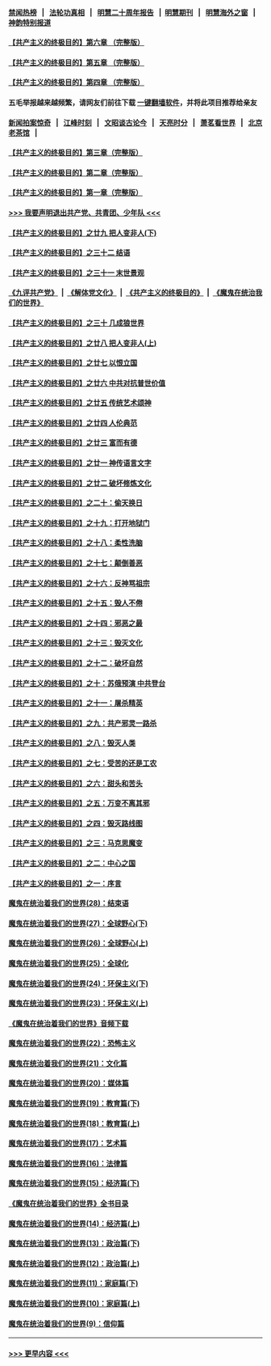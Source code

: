 #### [禁闻热榜](热点新闻.md?=0)  &nbsp;&nbsp;|&nbsp;&nbsp; [法轮功真相](https://github.com/gfw-breaker/truth/blob/master/README.md?=0) &nbsp;&nbsp;|&nbsp;&nbsp; [明慧二十周年报告](https://github.com/gfw-breaker/mh-reports/blob/master/README.md?=0) &nbsp;&nbsp;|&nbsp;&nbsp;[明慧期刊](https://github.com/gfw-breaker/mh-qikan) &nbsp;&nbsp;|&nbsp;&nbsp; [明慧海外之窗](https://github.com/gfw-breaker/mh-news/blob/master/README.md?=0) &nbsp;&nbsp;|&nbsp;&nbsp; [神韵特别报道](https://github.com/gfw-breaker/mh-news/blob/master/shenyun.md?=0)
#### [【共产主义的终极目的】第六章 （完整版）](../pages/nsc422/n11428913.md?t=02281402) 
#### [【共产主义的终极目的】第五章 （完整版）](../pages/nsc422/n11428912.md?t=02281402) 
#### [【共产主义的终极目的】第四章 （完整版）](../pages/nsc422/n11428907.md?t=02281402) 
#### 五毛举报越来越频繁，请网友们前往下载 [一键翻墙软件](https://github.com/gfw-breaker/ssr-accounts)，并将此项目推荐给亲友
#### [新闻拍案惊奇](https://github.com/gfw-breaker/banned-news/blob/master/pages/link4.md) &nbsp;&nbsp;|&nbsp;&nbsp; [江峰时刻](https://github.com/gfw-breaker/banned-news/blob/master/pages/link4.md) &nbsp;&nbsp;|&nbsp;&nbsp; [文昭谈古论今](https://github.com/gfw-breaker/banned-news/blob/master/pages/link4.md) &nbsp;&nbsp;|&nbsp;&nbsp; [天亮时分](https://github.com/gfw-breaker/banned-news/blob/master/pages/link4.md) &nbsp;&nbsp;|&nbsp;&nbsp; [萧茗看世界](https://github.com/gfw-breaker/banned-news/blob/master/pages/link4.md) &nbsp;&nbsp;|&nbsp;&nbsp; [北京老茶馆](https://github.com/gfw-breaker/banned-news/blob/master/pages/link4.md) &nbsp;&nbsp;|&nbsp;&nbsp; 
#### [【共产主义的终极目的】第三章（完整版）](../pages/nsc422/n11428848.md?t=02281402) 
#### [【共产主义的终极目的】第二章（完整版）](../pages/nsc422/n11428831.md?t=02281402) 
#### [【共产主义的终极目的】第一章（完整版）](../pages/nsc422/n11417651.md?t=02281402) 
#### [>>> 我要声明退出共产党、共青团、少年队 <<<](https://github.com/begood0513/goodnews/blob/master/quit/letter.md) 
#### [【共产主义的终极目的】之廿九 把人变非人(下)](../pages/nsc422/n11344140.md?t=02281402) 
#### [【共产主义的终极目的】之三十二 结语](../pages/nsc422/n11360535.md?t=02281402) 
#### [【共产主义的终极目的】之三十一 末世景观](../pages/nsc422/n11351129.md?t=02281402) 
#### [《九评共产党》](https://github.com/begood0513/9ping.md/blob/master/README.md) &nbsp;|&nbsp; [《解体党文化》](../../../../jtdwh.md/blob/master/README.md)  &nbsp;|&nbsp; [《共产主义的终极目的》](../../../../gczydzjmd.md/blob/master/README.md) &nbsp;|&nbsp; [《魔鬼在统治我们的世界》](../../../../mgztzwmdsj.md/blob/master/README.md) 
#### [【共产主义的终极目的】之三十 几成狼世界](../pages/nsc422/n11348280.md?t=02281402) 
#### [【共产主义的终极目的】之廿八 把人变非人(上)](../pages/nsc422/n11340492.md?t=02281402) 
#### [【共产主义的终极目的】之廿七 以恨立国](../pages/nsc422/n11336944.md?t=02281402) 
#### [【共产主义的终极目的】之廿六 中共对抗普世价值](../pages/nsc422/n11324785.md?t=02281402) 
#### [【共产主义的终极目的】之廿五 传统艺术颂神](../pages/nsc422/n11296396.md?t=02281402) 
#### [【共产主义的终极目的】之廿四 人伦典范](../pages/nsc422/n11296397.md?t=02281402) 
#### [【共产主义的终极目的】之廿三 富而有德](../pages/nsc422/n11283598.md?t=02281402) 
#### [【共产主义的终极目的】之廿一 神传语言文字](../pages/nsc422/n11263265.md?t=02281402) 
#### [【共产主义的终极目的】之廿二 破坏修炼文化](../pages/nsc422/n11245728.md?t=02281402) 
#### [【共产主义的终极目的】之二十：偷天换日](../pages/nsc422/n11238846.md?t=02281402) 
#### [【共产主义的终极目的】之十九：打开地狱门](../pages/nsc422/n11206376.md?t=02281402) 
#### [【共产主义的终极目的】之十八：柔性洗脑](../pages/nsc422/n11199994.md?t=02281402) 
#### [【共产主义的终极目的】之十七：颠倒善恶](../pages/nsc422/n11179782.md?t=02281402) 
#### [【共产主义的终极目的】之十六：反神骂祖宗](../pages/nsc422/n11166798.md?t=02281402) 
#### [【共产主义的终极目的】之十五：毁人不倦](../pages/nsc422/n11166792.md?t=02281402) 
#### [【共产主义的终极目的】之十四：邪恶之最](../pages/nsc422/n11150249.md?t=02281402) 
#### [【共产主义的终极目的】之十三：毁灭文化](../pages/nsc422/n11135227.md?t=02281402) 
#### [【共产主义的终极目的】之十二：破坏自然](../pages/nsc422/n11135214.md?t=02281402) 
#### [【共产主义的终极目的】之十：苏俄预演 中共登台](../pages/nsc422/n11118424.md?t=02281402) 
#### [【共产主义的终极目的】之十一：屠杀精英](../pages/nsc422/n11118442.md?t=02281402) 
#### [【共产主义的终极目的】之九：共产邪灵一路杀](../pages/nsc422/n11114139.md?t=02281402) 
#### [【共产主义的终极目的】之八：毁灭人类](../pages/nsc422/n11108503.md?t=02281402) 
#### [【共产主义的终极目的】之七：受苦的还是工农](../pages/nsc422/n11101809.md?t=02281402) 
#### [【共产主义的终极目的】之六：甜头和苦头](../pages/nsc422/n11096971.md?t=02281402) 
#### [【共产主义的终极目的】之五：万变不离其邪](../pages/nsc422/n11091285.md?t=02281402) 
#### [【共产主义的终极目的】之四：毁灭路线图](../pages/nsc422/n11086284.md?t=02281402) 
#### [【共产主义的终极目的】之三：马克思魔变](../pages/nsc422/n11061941.md?t=02281402) 
#### [【共产主义的终极目的】之二：中心之国](../pages/nsc422/n11047728.md?t=02281402) 
#### [【共产主义的终极目的】之一：序言](../pages/nsc422/n11086077.md?t=02281402) 
#### [魔鬼在统治着我们的世界(28)：结束语](../pages/nsc422/n10936246.md?t=02281402) 
#### [魔鬼在统治着我们的世界(27)：全球野心(下)](../pages/nsc422/n10928319.md?t=02281402) 
#### [魔鬼在统治着我们的世界(26)：全球野心(上)](../pages/nsc422/n10900318.md?t=02281402) 
#### [魔鬼在统治着我们的世界(25)：全球化](../pages/nsc422/n10788205.md?t=02281402) 
#### [魔鬼在统治着我们的世界(24)：环保主义(下)](../pages/nsc422/n10695307.md?t=02281402) 
#### [魔鬼在统治着我们的世界(23)：环保主义(上)](../pages/nsc422/n10688613.md?t=02281402) 
#### [《魔鬼在统治着我们的世界》音频下载](../pages/nsc422/n10635553.md?t=02281402) 
#### [魔鬼在统治着我们的世界(22)：恐怖主义](../pages/nsc422/n10614727.md?t=02281402) 
#### [魔鬼在统治着我们的世界(21)：文化篇](../pages/nsc422/n10597706.md?t=02281402) 
#### [魔鬼在统治着我们的世界(20)：媒体篇](../pages/nsc422/n10586579.md?t=02281402) 
#### [魔鬼在统治着我们的世界(19)：教育篇(下)](../pages/nsc422/n10564808.md?t=02281402) 
#### [魔鬼在统治着我们的世界(18)：教育篇(上)](../pages/nsc422/n10526970.md?t=02281402) 
#### [魔鬼在统治着我们的世界(17)：艺术篇](../pages/nsc422/n10499093.md?t=02281402) 
#### [魔鬼在统治着我们的世界(16)：法律篇](../pages/nsc422/n10485969.md?t=02281402) 
#### [魔鬼在统治着我们的世界(15)：经济篇(下)](../pages/nsc422/n10469975.md?t=02281402) 
#### [《魔鬼在统治着我们的世界》全书目录](../pages/nsc422/n10464261.md?t=02281402) 
#### [魔鬼在统治着我们的世界(14)：经济篇(上)](../pages/nsc422/n10457370.md?t=02281402) 
#### [魔鬼在统治着我们的世界(13)：政治篇(下)](../pages/nsc422/n10448270.md?t=02281402) 
#### [魔鬼在统治着我们的世界(12)：政治篇(上)](../pages/nsc422/n10444576.md?t=02281402) 
#### [魔鬼在统治着我们的世界(11)：家庭篇(下)](../pages/nsc422/n10440961.md?t=02281402) 
#### [魔鬼在统治着我们的世界(10)：家庭篇(上)](../pages/nsc422/n10435448.md?t=02281402) 
#### [魔鬼在统治着我们的世界(9)：信仰篇](../pages/nsc422/n10432159.md?t=02281402) 

----
#### [ >>> 更早内容 <<< ](../indexes/nsc422-earlier.md)
